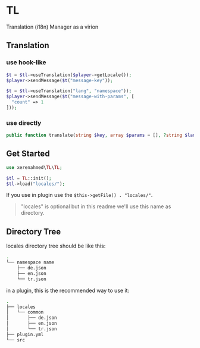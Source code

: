 # TL
Translation (i18n) Manager as a virion

## Translation
### use hook-like
```php
$t = $tl->useTranslation($player->getLocale());
$player->sendMessage($t("message-key"));
```

```php
$t = $tl->useTranslation("lang", "namespace"));
$player->sendMessage($t("message-with-params", [
  "count" => 1
]));
```

### use directly
```php
public function translate(string $key, array $params = [], ?string $lang = null, ?string $namespace = null): string;
```

## Get Started
```php
use xerenahmed\TL\TL;

$tl = TL::init();
$tl->load("locales/");
```

If you use in plugin use the `$this->getFile() . "locales/"`.

> "locales" is optional but in this readme we'll use this name as directory.

## Directory Tree
locales directory tree should be like this:
```sh
.
└── namespace name
    ├── de.json
    ├── en.json
    └── tr.json
```

in a plugin, this is the recommended way to use it:
```sh
.
├── locales
│   └── common
│       ├── de.json
│       ├── en.json
│       └── tr.json
├── plugin.yml
└── src
```
